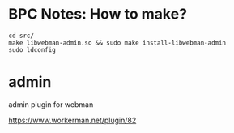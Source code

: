 # BPC Notes: How to make?

```shell
cd src/
make libwebman-admin.so && sudo make install-libwebman-admin
sudo ldconfig
```

# admin
admin plugin for webman

https://www.workerman.net/plugin/82
